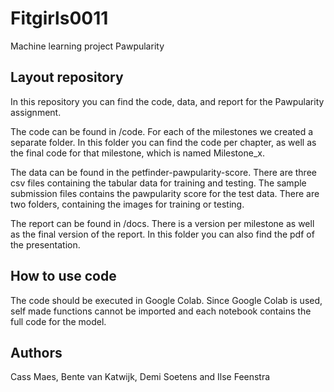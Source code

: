 # Fitgirls0011
Machine learning project Pawpularity 

## Layout repository
In this repository you can find the code, data, and report for the Pawpularity assignment. 

The code can be found in /code. For each of the milestones we created a separate folder. In this folder you can find the code per chapter, as well as the final code for that milestone, which is named Milestone_x. 

The data can be found in the petfinder-pawpularity-score. There are three csv files containing the tabular data for training and testing. The sample submission files contains the pawpularity score for the test data. There are two folders, containing the images for training or testing. 

The report can be found in /docs. There is a version per milestone as well as the final version of the report. In this folder you can also find the pdf of the presentation.

## How to use code
The code should be executed in Google Colab. Since Google Colab is used, self made functions cannot be imported and each notebook contains the full code for the model.

## Authors
Cass Maes, Bente van Katwijk, Demi Soetens and Ilse Feenstra

